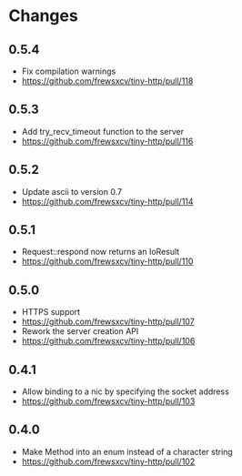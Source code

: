 # Changes

## 0.5.4

* Fix compilation warnings
 * https://github.com/frewsxcv/tiny-http/pull/118

## 0.5.3

* Add try_recv_timeout function to the server
 * https://github.com/frewsxcv/tiny-http/pull/116

## 0.5.2

* Update ascii to version 0.7
 * https://github.com/frewsxcv/tiny-http/pull/114

## 0.5.1

* Request::respond now returns an IoResult
 * https://github.com/frewsxcv/tiny-http/pull/110

## 0.5.0

* HTTPS support
 * https://github.com/frewsxcv/tiny-http/pull/107
* Rework the server creation API
 * https://github.com/frewsxcv/tiny-http/pull/106

## 0.4.1

* Allow binding to a nic by specifying the socket address
 * https://github.com/frewsxcv/tiny-http/pull/103

## 0.4.0

* Make Method into an enum instead of a character string
 * https://github.com/frewsxcv/tiny-http/pull/102
